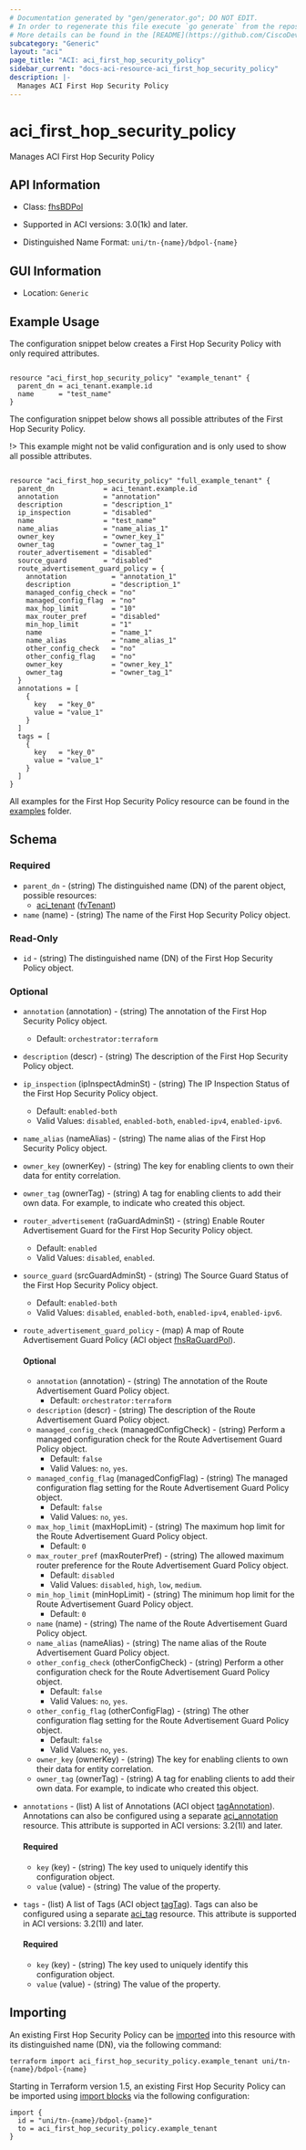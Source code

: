 ```yaml
---
# Documentation generated by "gen/generator.go"; DO NOT EDIT.
# In order to regenerate this file execute `go generate` from the repository root.
# More details can be found in the [README](https://github.com/CiscoDevNet/terraform-provider-aci/blob/master/README.md).
subcategory: "Generic"
layout: "aci"
page_title: "ACI: aci_first_hop_security_policy"
sidebar_current: "docs-aci-resource-aci_first_hop_security_policy"
description: |-
  Manages ACI First Hop Security Policy
---
```


# aci_first_hop_security_policy #

Manages ACI First Hop Security Policy



## API Information ##

* Class: [fhsBDPol](https://pubhub.devnetcloud.com/media/model-doc-latest/docs/app/index.html#/objects/fhsBDPol/overview)

* Supported in ACI versions: 3.0(1k) and later.

* Distinguished Name Format: `uni/tn-{name}/bdpol-{name}`

## GUI Information ##

* Location: `Generic`

## Example Usage ##

The configuration snippet below creates a First Hop Security Policy with only required attributes.

```hcl

resource "aci_first_hop_security_policy" "example_tenant" {
  parent_dn = aci_tenant.example.id
  name      = "test_name"
}

```
The configuration snippet below shows all possible attributes of the First Hop Security Policy.

!> This example might not be valid configuration and is only used to show all possible attributes.

```hcl

resource "aci_first_hop_security_policy" "full_example_tenant" {
  parent_dn            = aci_tenant.example.id
  annotation           = "annotation"
  description          = "description_1"
  ip_inspection        = "disabled"
  name                 = "test_name"
  name_alias           = "name_alias_1"
  owner_key            = "owner_key_1"
  owner_tag            = "owner_tag_1"
  router_advertisement = "disabled"
  source_guard         = "disabled"
  route_advertisement_guard_policy = {
    annotation           = "annotation_1"
    description          = "description_1"
    managed_config_check = "no"
    managed_config_flag  = "no"
    max_hop_limit        = "10"
    max_router_pref      = "disabled"
    min_hop_limit        = "1"
    name                 = "name_1"
    name_alias           = "name_alias_1"
    other_config_check   = "no"
    other_config_flag    = "no"
    owner_key            = "owner_key_1"
    owner_tag            = "owner_tag_1"
  }
  annotations = [
    {
      key   = "key_0"
      value = "value_1"
    }
  ]
  tags = [
    {
      key   = "key_0"
      value = "value_1"
    }
  ]
}

```

All examples for the First Hop Security Policy resource can be found in the [examples](https://github.com/CiscoDevNet/terraform-provider-aci/tree/master/examples/resources/aci_first_hop_security_policy) folder.

## Schema ##

### Required ###

* `parent_dn` - (string) The distinguished name (DN) of the parent object, possible resources:
  - [aci_tenant](https://registry.terraform.io/providers/CiscoDevNet/aci/latest/docs/resources/tenant) ([fvTenant](https://pubhub.devnetcloud.com/media/model-doc-latest/docs/app/index.html#/objects/fvTenant/overview))
* `name` (name) - (string) The name of the First Hop Security Policy object.

### Read-Only ###

* `id` - (string) The distinguished name (DN) of the First Hop Security Policy object.

### Optional ###

* `annotation` (annotation) - (string) The annotation of the First Hop Security Policy object.
  - Default: `orchestrator:terraform`
* `description` (descr) - (string) The description of the First Hop Security Policy object.
* `ip_inspection` (ipInspectAdminSt) - (string) The IP Inspection Status of the First Hop Security Policy object.
  - Default: `enabled-both`
  - Valid Values: `disabled`, `enabled-both`, `enabled-ipv4`, `enabled-ipv6`.
* `name_alias` (nameAlias) - (string) The name alias of the First Hop Security Policy object.
* `owner_key` (ownerKey) - (string) The key for enabling clients to own their data for entity correlation.
* `owner_tag` (ownerTag) - (string) A tag for enabling clients to add their own data. For example, to indicate who created this object.
* `router_advertisement` (raGuardAdminSt) - (string) Enable Router Advertisement Guard for the First Hop Security Policy object.
  - Default: `enabled`
  - Valid Values: `disabled`, `enabled`.
* `source_guard` (srcGuardAdminSt) - (string) The Source Guard Status of the First Hop Security Policy object.
  - Default: `enabled-both`
  - Valid Values: `disabled`, `enabled-both`, `enabled-ipv4`, `enabled-ipv6`.

* `route_advertisement_guard_policy` - (map) A map of Route Advertisement Guard Policy (ACI object [fhsRaGuardPol](https://pubhub.devnetcloud.com/media/model-doc-latest/docs/app/index.html#/objects/fhsRaGuardPol/overview)).
  

  #### Optional ####
    
  * `annotation` (annotation) - (string) The annotation of the Route Advertisement Guard Policy object.
      - Default: `orchestrator:terraform`
  * `description` (descr) - (string) The description of the Route Advertisement Guard Policy object.
  * `managed_config_check` (managedConfigCheck) - (string) Perform a managed configuration check for the Route Advertisement Guard Policy object.
      - Default: `false`
      - Valid Values: `no`, `yes`.
  * `managed_config_flag` (managedConfigFlag) - (string) The managed configuration flag setting for the Route Advertisement Guard Policy object.
      - Default: `false`
      - Valid Values: `no`, `yes`.
  * `max_hop_limit` (maxHopLimit) - (string) The maximum hop limit for the Route Advertisement Guard Policy object.
      - Default: `0`
  * `max_router_pref` (maxRouterPref) - (string) The allowed maximum router preference for the Route Advertisement Guard Policy object.
      - Default: `disabled`
      - Valid Values: `disabled`, `high`, `low`, `medium`.
  * `min_hop_limit` (minHopLimit) - (string) The minimum hop limit for the Route Advertisement Guard Policy object.
      - Default: `0`
  * `name` (name) - (string) The name of the Route Advertisement Guard Policy object.
  * `name_alias` (nameAlias) - (string) The name alias of the Route Advertisement Guard Policy object.
  * `other_config_check` (otherConfigCheck) - (string) Perform a other configuration check for the Route Advertisement Guard Policy object.
      - Default: `false`
      - Valid Values: `no`, `yes`.
  * `other_config_flag` (otherConfigFlag) - (string) The other configuration flag setting for the Route Advertisement Guard Policy object.
      - Default: `false`
      - Valid Values: `no`, `yes`.
  * `owner_key` (ownerKey) - (string) The key for enabling clients to own their data for entity correlation.
  * `owner_tag` (ownerTag) - (string) A tag for enabling clients to add their own data. For example, to indicate who created this object.

* `annotations` - (list) A list of Annotations (ACI object [tagAnnotation](https://pubhub.devnetcloud.com/media/model-doc-latest/docs/app/index.html#/objects/tagAnnotation/overview)). Annotations can also be configured using a separate [aci_annotation](https://registry.terraform.io/providers/CiscoDevNet/aci/latest/docs/resources/annotation) resource. This attribute is supported in ACI versions: 3.2(1l) and later.
  
  #### Required ####
  
  * `key` (key) - (string) The key used to uniquely identify this configuration object.
  * `value` (value) - (string) The value of the property.

* `tags` - (list) A list of Tags (ACI object [tagTag](https://pubhub.devnetcloud.com/media/model-doc-latest/docs/app/index.html#/objects/tagTag/overview)). Tags can also be configured using a separate [aci_tag](https://registry.terraform.io/providers/CiscoDevNet/aci/latest/docs/resources/tag) resource. This attribute is supported in ACI versions: 3.2(1l) and later.
  
  #### Required ####
  
  * `key` (key) - (string) The key used to uniquely identify this configuration object.
  * `value` (value) - (string) The value of the property.

## Importing

An existing First Hop Security Policy can be [imported](https://www.terraform.io/docs/import/index.html) into this resource with its distinguished name (DN), via the following command:

```
terraform import aci_first_hop_security_policy.example_tenant uni/tn-{name}/bdpol-{name}
```

Starting in Terraform version 1.5, an existing First Hop Security Policy can be imported
using [import blocks](https://developer.hashicorp.com/terraform/language/import) via the following configuration:

```
import {
  id = "uni/tn-{name}/bdpol-{name}"
  to = aci_first_hop_security_policy.example_tenant
}
```
